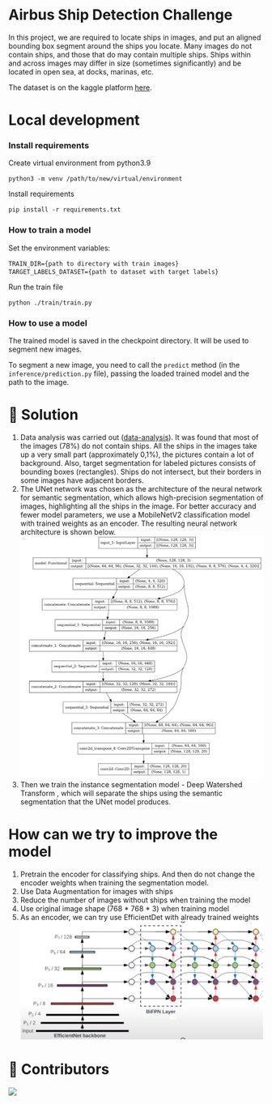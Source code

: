 # Airbus Ship Detection Challenge

In this project, we are required to locate ships in images, and put an aligned bounding box segment around the ships you
locate. Many images do not contain ships, and those that do may contain multiple ships.
Ships within and across images may differ in size (sometimes significantly) and be located in open sea, at docks,
marinas, etc.

The dataset is on the kaggle platform [here](https://www.kaggle.com/c/airbus-ship-detection/data).

# Local development

### Install requirements

Create virtual environment from python3.9<br>

```
python3 -m venv /path/to/new/virtual/environment
```

Install requirements<br>

```
pip install -r requirements.txt
```

### How to train a model
Set the environment variables:

    TRAIN_DIR={path to directory with train images}
    TARGET_LABELS_DATASET={path to dataset with target labels}
Run the train file

    python ./train/train.py
### How to use a model
The trained model is saved in the checkpoint directory. It will be used to segment new images.

To segment a new image, you need to call the `predict` method (in the `inference/prediction.py` file), passing the loaded trained model and the path to the image.

# 🎯 Solution
1. Data analysis was carried out ([data-analysis](https://github.com/VLADISLAV008/Airbus-Ship-Detection-Challenge/blob/master/data-analysis.ipynb)).
It was found that most of the images (78%) do not contain ships.
All the ships in the images take up a very small part (approximately 0,1%), the pictures contain a lot of background.
Also, target segmentation for labeled pictures consists of bounding boxes (rectangles). Ships do not intersect, but their borders in some images have adjacent borders.
2. The UNet network was chosen as the architecture of the neural network for semantic segmentation, which allows high-precision segmentation of images, highlighting all the ships in the image.
For better accuracy and fewer model parameters, we use a MobileNetV2 classification model with trained weights as an encoder.
The resulting neural network architecture is shown below.
![img.png](MyUNetModel.png)
4. Then we train the instance segmentation model - Deep Watershed Transform , which will separate the ships using the semantic segmentation that the UNet model produces.

# How can we try to improve the model
1. Pretrain the encoder for classifying ships. And then do not change the encoder weights when training the segmentation model.
2. Use Data Augmentation for images with ships
3. Reduce the number of images without ships when training the model
4. Use original image shape (768 * 768 * 3) when training model
5. As an encoder,  we can try use EfficientDet with already trained weights
![img.png](EfficientDet.png)

# 📜 Contributors
[![](https://github.com/VLADISLAV008.png?size=50)](https://github.com/VLADISLAV008)
